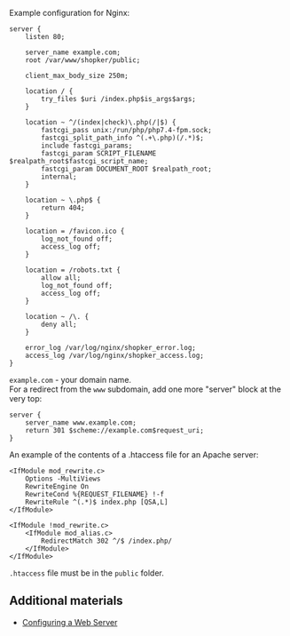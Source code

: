 Example configuration for Nginx:

~~~
server {
    listen 80;

    server_name example.com;
    root /var/www/shopker/public;
    
    client_max_body_size 250m;

    location / {
        try_files $uri /index.php$is_args$args;
    }

    location ~ ^/(index|check)\.php(/|$) {
        fastcgi_pass unix:/run/php/php7.4-fpm.sock;
        fastcgi_split_path_info ^(.+\.php)(/.*)$;
        include fastcgi_params;
        fastcgi_param SCRIPT_FILENAME $realpath_root$fastcgi_script_name;
        fastcgi_param DOCUMENT_ROOT $realpath_root;
        internal;
    }
    
    location ~ \.php$ {
        return 404;
    }
    
    location = /favicon.ico {
        log_not_found off;
        access_log off;
    }

    location = /robots.txt {
        allow all;
        log_not_found off;
        access_log off;
    }

    location ~ /\. {
        deny all;
    }

    error_log /var/log/nginx/shopker_error.log;
    access_log /var/log/nginx/shopker_access.log;
}
~~~
``example.com`` - your domain name.  
For a redirect from the ``www`` subdomain, add one more "server" block at the very top:
~~~
server {
    server_name www.example.com;
    return 301 $scheme://example.com$request_uri;
}
~~~

An example of the contents of a .htaccess file for an Apache server:
~~~
<IfModule mod_rewrite.c>
    Options -MultiViews
    RewriteEngine On
    RewriteCond %{REQUEST_FILENAME} !-f
    RewriteRule ^(.*)$ index.php [QSA,L]
</IfModule>

<IfModule !mod_rewrite.c>
    <IfModule mod_alias.c>
        RedirectMatch 302 ^/$ /index.php/
    </IfModule>
</IfModule>
~~~

``.htaccess`` file must be in the ``public`` folder.  

Additional materials
------------------------
- [Configuring a Web Server](https://symfony.com/doc/current/setup/web_server_configuration.html)

